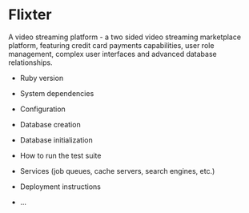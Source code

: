 # Flixter
A video streaming platform - a two sided video streaming marketplace platform, featuring credit card payments capabilities, user role management, complex user interfaces and advanced database relationships.

* Ruby version

* System dependencies

* Configuration

* Database creation

* Database initialization

* How to run the test suite

* Services (job queues, cache servers, search engines, etc.)

* Deployment instructions

* ...
